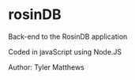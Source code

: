 # rosinDB
 Back-end to the RosinDB application

Coded in javaScript using Node.JS



Author: Tyler Matthews

